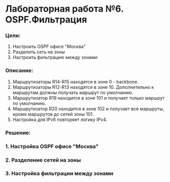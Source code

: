 # Лабораторная работа №6. OSPF.Фильтрация
### Цели:
1. Настроить OSPF офисе "Москва"
2. Разделить сеть на зоны
3. Настроить фильтрацию между зонами

### Описание:
1. Маршрутизаторы R14-R15 находятся в зоне 0 - backbone.
2. Маршрутизаторы R12-R13 находятся в зоне 10. Дополнительно к маршрутам должны получать маршрут по умолчанию.
3. Маршрутизатор R19 находится в зоне 101 и получает только маршрут по умолчанию.
4. Маршрутизатор R20 находится в зоне 102 и получает все маршруты, кроме маршрутов до сетей зоны 101.
5. Настройка для IPv6 повторяет логику IPv4.

### Решение:
### 1. Настройка OSPF офисе "Москва"





### 2. Разделение сетей на зоны





### 3. Настройка фильтрации между зонами






